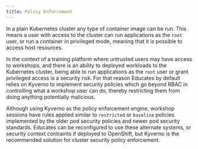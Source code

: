 ```yaml
---
title: Policy Enforcement
---
```


In a plain Kubernetes cluster any type of container image can be run. This means
a user with access to the cluster can run applications as the `root` user, or
run a container in privileged mode, meaning that it is possible to access host
resources.

In the context of a training platform where untrusted users may have access to
workshops, and there is an ability to deployed workloads to the Kubernetes
cluster, being able to run applications as the `root` user or grant privileged
access is a security risk. For that reason Educates by default relies on Kyverno
to implement security policies which go beyond RBAC in controlling what a
workshop user can do, thereby restricting them from doing anything potentially
malicious.

Although using Kyverno as the policy enforcement engine, workshop sessions have
rules applied similar to `restricted` or `baseline` policies implemented by the
older pod security policies and newer pod security standards. Educates can be
reconfigured to use these alternate systems, or security context contraints if
deployed to OpenShift, but Kyverno is the recommended solution for cluster
security policy enforcement.
